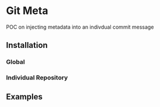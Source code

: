 # Git Meta

POC on injecting metadata into an indivdual commit message

## Installation

### Global

### Individual Repository

## Examples



